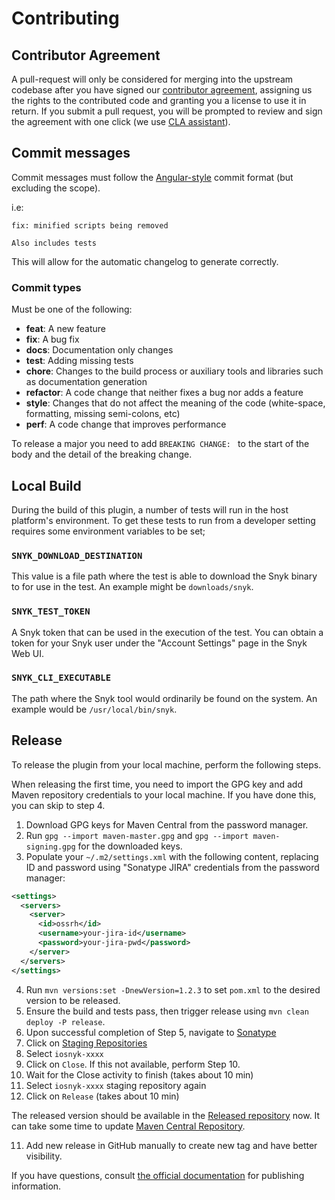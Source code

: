 # Contributing

## Contributor Agreement
A pull-request will only be considered for merging into the upstream codebase after you have signed our [contributor agreement](https://gist.github.com/snyksec/201fc2fd188b4a68973998ec30b57686#file-snyk-oss-contributor-agreement-md), assigning us the rights to the contributed code and granting you a license to use it in return. If you submit a pull request, you will be prompted to review and sign the agreement with one click (we use [CLA assistant](https://cla-assistant.io/)).

## Commit messages

Commit messages must follow the [Angular-style](https://github.com/angular/angular.js/blob/master/CONTRIBUTING.md#commit-message-format) commit format (but excluding the scope).

i.e:

```text
fix: minified scripts being removed

Also includes tests
```

This will allow for the automatic changelog to generate correctly.

### Commit types

Must be one of the following:

* **feat**: A new feature
* **fix**: A bug fix
* **docs**: Documentation only changes
* **test**: Adding missing tests
* **chore**: Changes to the build process or auxiliary tools and libraries such as documentation generation
* **refactor**: A code change that neither fixes a bug nor adds a feature
* **style**: Changes that do not affect the meaning of the code (white-space, formatting, missing semi-colons, etc)
* **perf**: A code change that improves performance

To release a major you need to add `BREAKING CHANGE: ` to the start of the body and the detail of the breaking change.

## Local Build

During the build of this plugin, a number of tests will run in the host platform's environment.  To get these tests to run from a developer setting requires some environment variables to be set;

### `SNYK_DOWNLOAD_DESTINATION`

This value is a file path where the test is able to download the Snyk binary to for use in the test.  An example might be `downloads/snyk`.

### `SNYK_TEST_TOKEN`

A Snyk token that can be used in the execution of the test.  You can obtain a token for your Snyk user under the "Account Settings" page in the Snyk Web UI.

### `SNYK_CLI_EXECUTABLE`

The path where the Snyk tool would ordinarily be found on the system.  An example would be `/usr/local/bin/snyk`.


## Release

To release the plugin from your local machine, perform the following steps.

When releasing the first time, you need to import the GPG key and add Maven repository credentials to your local machine. If you have done this, you can skip to step 4.
1. Download GPG keys for Maven Central from the password manager.
2. Run `gpg --import maven-master.gpg` and `gpg --import maven-signing.gpg` for the downloaded keys.
3. Populate your `~/.m2/settings.xml` with the following content, replacing ID and password using "Sonatype JIRA" credentials from the password manager:
```xml
<settings>
  <servers>
    <server>
      <id>ossrh</id>
      <username>your-jira-id</username>
      <password>your-jira-pwd</password>
    </server>
  </servers>
</settings>
```
4. Run `mvn versions:set -DnewVersion=1.2.3` to set `pom.xml` to the desired version to be released.
5. Ensure the build and tests pass, then trigger release using `mvn clean deploy -P release`.
6. Upon successful completion of Step 5, navigate to [Sonatype](https://oss.sonatype.org)
5. Click on [Staging Repositories](https://oss.sonatype.org/#)
6. Select `iosnyk-xxxx`
7. Click on `Close`. If this not available, perform Step 10.
8. Wait for the Close activity to finish (takes about 10 min)
9. Select `iosnyk-xxxx` staging repository again
10. Click on `Release` (takes about 10 min)

The released version should be available in the [Released repository](https://repo.maven.apache.org/maven2/io/snyk/snyk-maven-plugin/) now. It can take some time to update [Maven Central Repository](https://central.sonatype.dev/artifact/io.snyk/snyk-maven-plugin/2.2.0/versions).

11. Add new release in GitHub manually to create new tag and have better visibility.

If you have questions, consult [the official documentation](https://central.sonatype.org/publish/publish-maven) for publishing information.